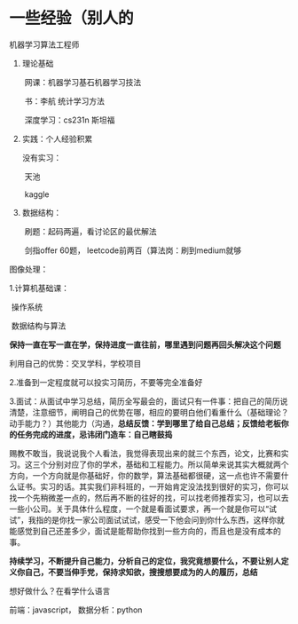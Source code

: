 # 一些经验（别人的

机器学习算法工程师



1. 理论基础

   ​	网课：机器学习基石机器学习技法

   ​	书：李航 统计学习方法

   ​	深度学习：cs231n 斯坦福

2. 实践：个人经验积累

   没有实习：

   ​	天池

   ​	kaggle

3. 数据结构：

   ​	刷题：起码两遍，看讨论区的最优解法

   ​		剑指offer 60题， leetcode前两百（算法岗：刷到medium就够

   

图像处理：

1.计算机基础课：

​	操作系统

​	数据结构与算法

**保持一直在写一直在学，保持进度一直往前，哪里遇到问题再回头解决这个问题**

利用自己的优势：交叉学科，学校项目

2.准备到一定程度就可以投实习简历，不要等完全准备好

3.面试：从面试中学习总结，简历全写最会的，面试只有一件事：把自己的简历说清楚，注意细节，阐明自己的优势在哪，相应的要明白他们看重什么（基础理论？动手能力？）其他能力（沟通，**总结反馈：学到哪里了给自己总结；反馈给老板你的任务完成的进度，忌讳闭门造车：自己瞎鼓捣**

赐教不敢当，我说说我个人看法，我觉得表现出来的就三个东西，论文，比赛和实习。这三个分别对应了你的学术，基础和工程能力。所以简单来说其实大概就两个方向，一个方向就是你基础好，你的数学，算法基础都很硬，这一点也许不需要什么证书。实习的话。其实我们非科班的，一开始肯定没法找到很好的实习，你可以找一个先稍微差一点的，然后再不断的往好的找，可以找老师推荐实习，也可以去一些小公司。关于具体什么程度，一个就是看面试要求，再一个就是你可以“试试”，我指的是你找一家公司面试试试，感受一下他会问到你什么东西，这样你就能感觉到自己还差多少，面试是能帮助你找到一些方向的，而且也是没有成本的事。



**持续学习，不断提升自己能力，分析自己的定位，我究竟想要什么，不要让别人定义你自己，不要当伸手党，保持求知欲，搜搜想要成为的人的履历，总结**

想好做什么？在看学什么语言

前端：javascript， 数据分析：python